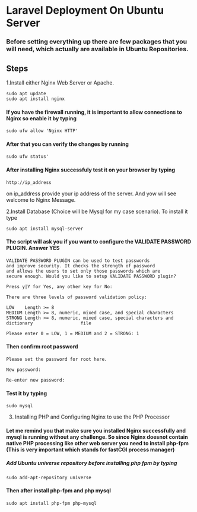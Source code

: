 # Laravel Deployment On Ubuntu Server
### Before setting everything up there are few packages that you will need, which actually are available in Ubuntu Repositories.

## Steps
1.Install either Nginx Web Server or Apache.

```
sudo apt update
sudo apt install nginx
```
#### If you have the firewall running, it is important to allow connections to Nginx so enable it by typing

```
sudo ufw allow 'Nginx HTTP'
```
#### After that you can verify the changes by running 

```
sudo ufw status'
```
#### After installing Nginx successfuly test it on your browser by typing 
```
http://ip_address
```
on ip_address provide your ip address of the server. And yow will see welcome to Nginx Message.

2.Install Database (Choice will be Mysql for my case scenario). To install it type 
```
sudo apt install mysql-server

```
#### The script will ask you if you want to configure the VALIDATE PASSWORD PLUGIN. Answer YES
```
VALIDATE PASSWORD PLUGIN can be used to test passwords
and improve security. It checks the strength of password
and allows the users to set only those passwords which are
secure enough. Would you like to setup VALIDATE PASSWORD plugin?

Press y|Y for Yes, any other key for No:

```
```
There are three levels of password validation policy:

LOW    Length >= 8
MEDIUM Length >= 8, numeric, mixed case, and special characters
STRONG Length >= 8, numeric, mixed case, special characters and dictionary                  file

Please enter 0 = LOW, 1 = MEDIUM and 2 = STRONG: 1

```
#### Then confirm root password
```
Please set the password for root here.

New password: 

Re-enter new password: 

```
#### Test it by typing 
```
sudo mysql

```
3. Installing PHP and Configuring Nginx to use the PHP Processor
#### Let me remind you that make sure you installed Nginx successfully and mysql is running without any challenge. So since Nginx doesnot contain native PHP processing like other web server you need to install php-fpm (This is very important which stands for fastCGI process manager)
##### Add Ubuntu universe repository before installing php fpm by typing
```
sudo add-apt-repository universe

```
#### Then after install php-fpm and php mysql
```
sudo apt install php-fpm php-mysql

```